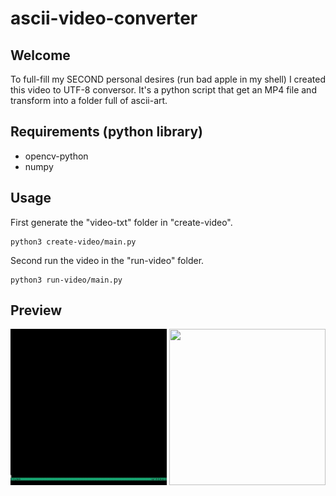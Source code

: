 # ascii-video-converter

## Welcome
To full-fill my SECOND personal desires (run bad apple in my shell) I created this video to UTF-8 conversor. It's a python script that get an MP4 file and transform into a folder full of ascii-art.

## Requirements (python library)

- opencv-python
- numpy


## Usage
First generate the "video-txt" folder in "create-video".
```
python3 create-video/main.py
```
Second run the video in the "run-video" folder.
```
python3 run-video/main.py
```

## Preview

<img src="./assets/ascii-video.gif" width="250" height="250" />
<img src="./assets/video.gif" width="250" height="250" />
